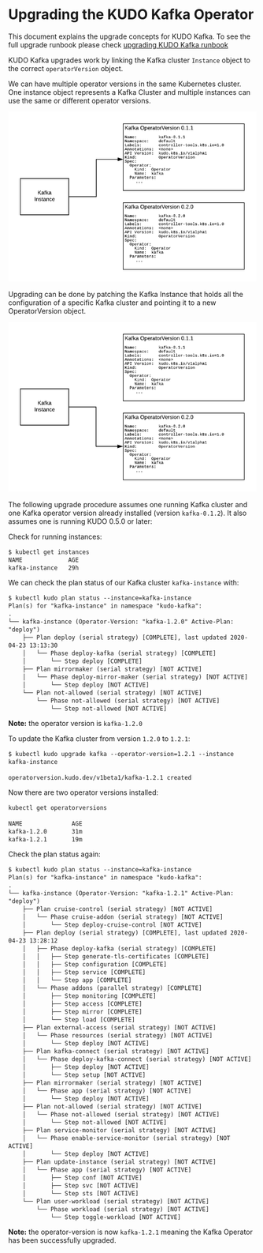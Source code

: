 # Upgrading the KUDO Kafka Operator

This document explains the upgrade concepts for KUDO Kafka. To see the full upgrade runbook please check [upgrading KUDO Kafka runbook](./upgrade-kafka.md)

KUDO Kafka upgrades work by linking the Kafka cluster `Instance` object to the correct `operatorVersion` object.

We can have multiple operator versions in the same Kubernetes cluster. 
One instance object represents a Kafka Cluster and multiple instances can use the same or different operator versions.

![operator-upgrade-1](./resources/images/operator-upgrade-1.png)

Upgrading can be done by patching the Kafka Instance that holds all the configuration of a specific Kafka cluster and pointing it to a new OperatorVersion object.

![operator-upgrade-1](./resources/images/operator-upgrade-2.png)

The following upgrade procedure assumes one running Kafka cluster and one Kafka operator version already installed (version `kafka-0.1.2`). It also assumes one is running KUDO 0.5.0 or later:

Check for running instances:

```
$ kubectl get instances
NAME             AGE
kafka-instance   29h
```

We can check the plan status of our Kafka cluster `kafka-instance` with:
```
$ kubectl kudo plan status --instance=kafka-instance
Plan(s) for "kafka-instance" in namespace "kudo-kafka":
.
└── kafka-instance (Operator-Version: "kafka-1.2.0" Active-Plan: "deploy")
    ├── Plan deploy (serial strategy) [COMPLETE], last updated 2020-04-23 13:13:30
    │   └── Phase deploy-kafka (serial strategy) [COMPLETE]
    │       └── Step deploy [COMPLETE]
    ├── Plan mirrormaker (serial strategy) [NOT ACTIVE]
    │   └── Phase deploy-mirror-maker (serial strategy) [NOT ACTIVE]
    │       └── Step deploy [NOT ACTIVE]
    └── Plan not-allowed (serial strategy) [NOT ACTIVE]
        └── Phase not-allowed (serial strategy) [NOT ACTIVE]
            └── Step not-allowed [NOT ACTIVE]
```
**Note:** the operator version is `kafka-1.2.0`

To update the Kafka cluster from version `1.2.0` to `1.2.1`:

```
$ kubectl kudo upgrade kafka --operator-version=1.2.1 --instance kafka-instance

operatorversion.kudo.dev/v1beta1/kafka-1.2.1 created
```
Now there are two operator versions installed:
```
kubectl get operatorversions

NAME              AGE
kafka-1.2.0       31m
kafka-1.2.1       19m
```

Check the plan status again:

```
$ kubectl kudo plan status --instance=kafka-instance
Plan(s) for "kafka-instance" in namespace "kudo-kafka":
.
└── kafka-instance (Operator-Version: "kafka-1.2.1" Active-Plan: "deploy")
    ├── Plan cruise-control (serial strategy) [NOT ACTIVE]
    │   └── Phase cruise-addon (serial strategy) [NOT ACTIVE]
    │       └── Step deploy-cruise-control [NOT ACTIVE]
    ├── Plan deploy (serial strategy) [COMPLETE], last updated 2020-04-23 13:28:12
    │   ├── Phase deploy-kafka (serial strategy) [COMPLETE]
    │   │   ├── Step generate-tls-certificates [COMPLETE]
    │   │   ├── Step configuration [COMPLETE]
    │   │   ├── Step service [COMPLETE]
    │   │   └── Step app [COMPLETE]
    │   └── Phase addons (parallel strategy) [COMPLETE]
    │       ├── Step monitoring [COMPLETE]
    │       ├── Step access [COMPLETE]
    │       ├── Step mirror [COMPLETE]
    │       └── Step load [COMPLETE]
    ├── Plan external-access (serial strategy) [NOT ACTIVE]
    │   └── Phase resources (serial strategy) [NOT ACTIVE]
    │       └── Step deploy [NOT ACTIVE]
    ├── Plan kafka-connect (serial strategy) [NOT ACTIVE]
    │   └── Phase deploy-kafka-connect (serial strategy) [NOT ACTIVE]
    │       ├── Step deploy [NOT ACTIVE]
    │       └── Step setup [NOT ACTIVE]
    ├── Plan mirrormaker (serial strategy) [NOT ACTIVE]
    │   └── Phase app (serial strategy) [NOT ACTIVE]
    │       └── Step deploy [NOT ACTIVE]
    ├── Plan not-allowed (serial strategy) [NOT ACTIVE]
    │   └── Phase not-allowed (serial strategy) [NOT ACTIVE]
    │       └── Step not-allowed [NOT ACTIVE]
    ├── Plan service-monitor (serial strategy) [NOT ACTIVE]
    │   └── Phase enable-service-monitor (serial strategy) [NOT ACTIVE]
    │       └── Step deploy [NOT ACTIVE]
    ├── Plan update-instance (serial strategy) [NOT ACTIVE]
    │   └── Phase app (serial strategy) [NOT ACTIVE]
    │       ├── Step conf [NOT ACTIVE]
    │       ├── Step svc [NOT ACTIVE]
    │       └── Step sts [NOT ACTIVE]
    └── Plan user-workload (serial strategy) [NOT ACTIVE]
        └── Phase workload (serial strategy) [NOT ACTIVE]
            └── Step toggle-workload [NOT ACTIVE]
```

**Note:** the operator-version is now `kafka-1.2.1` meaning the Kafka Operator has been successfully upgraded.

